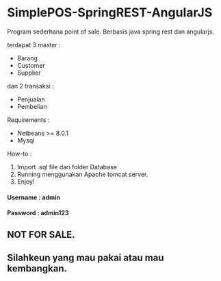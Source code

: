 # SimplePOS-SpringREST-AngularJS

Program sederhana point of sale. Berbasis java spring rest dan angularjs.

terdapat 3 master :
- Barang
- Customer
- Supplier

dan 2 transaksi :
- Penjualan
- Pembelian

Requirements :
- Netbeans >= 8.0.1
- Mysql

How-to :
1. Import .sql file dari folder Database
2. Running menggunakan Apache tomcat server.
3. Enjoy!

#### Username : admin
#### Password : admin123

## NOT FOR SALE.
## Silahkeun yang mau pakai atau mau kembangkan.
